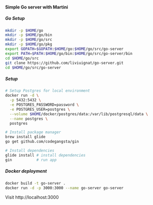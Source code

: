 #### Simple Go server with Martini

##### Go Setup
```sh
mkdir -p $HOME/go
mkdir -p $HOME/go/bin
mkdir -p $HOME/go/src
mkdir -p $HOME/go/pkg
export GOPATH=$GOPATH:$HOME/go:$HOME/go/src/go-server
export PATH=$PATH:$HOME/go/bin:$HOME/go/src/go-server/bin
cd $HOME/go/src
git clone https://github.com/liviuignat/go-server.git
cd $HOME/go/src/go-server
```

##### Setup
```sh
# Setup Postgres for local environment
docker run -d \
  -p 5432:5432 \
  -e POSTGRES_PASSWORD=password \
  -e POSTGRES_USER=postgres \
  --volume $HOME/docker/postgres/data:/var/lib/postgresql/data \
  --name postgres \
  postgres

# Install package manager
brew install glide
go get github.com/codegangsta/gin

# Install dependencies
glide install # install dependencies
gin           # run app
```

##### Docker deployment
```sh
docker build -t go-server .
docker run -d -p 3000:3000 --name go-server go-server
```

Visit http://localhost:3000
